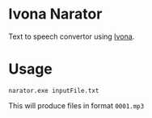 ﻿# Ivona Narator

Text to speech convertor using [Ivona](http://www.ivona.com).

# Usage

`narator.exe inputFile.txt`

This will produce files in format `0001.mp3`
